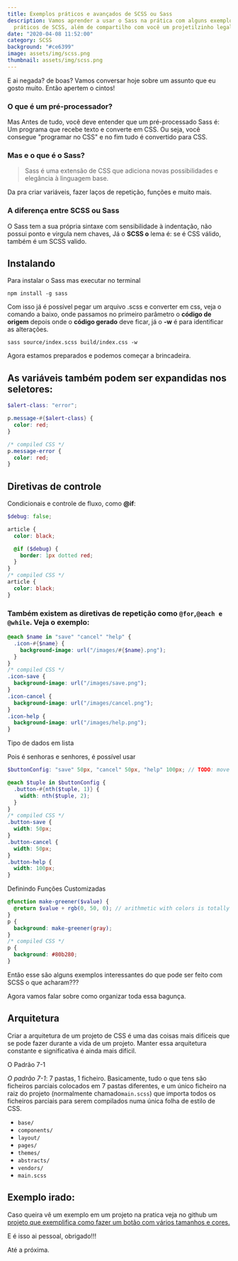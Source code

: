 ```yaml
---
title: Exemplos práticos e avançados de SCSS ou Sass
description: Vamos aprender a usar o Sass na prática com alguns exemplos
  práticos de SCSS, além de compartilho com você um projetilzinho legal.
date: "2020-04-08 11:52:00"
category: SCSS
background: "#ce6399"
image: assets/img/scss.png
thumbnail: assets/img/scss.png
---
```


E ai negada? de boas? Vamos conversar hoje sobre um assunto que eu gosto muito. Então apertem o cintos!

### O que é um pré-processador?

Mas Antes de tudo, você deve entender que um pré-processado Sass é: Um programa que recebe texto e converte em CSS. Ou seja, você consegue "programar no CSS" e no fim tudo é convertido para CSS.

### Mas e o que é o Sass?

> Sass é uma extensão de CSS que adiciona novas possibilidades e elegância à linguagem base.

Da pra criar variáveis, fazer laços de repetição, funções e muito mais.

### A diferença entre SCSS ou Sass

O Sass tem a sua própria sintaxe com sensibilidade à indentação, não possui ponto e virgula nem chaves, Já o **SCSS o** lema é: se é CSS válido, também é um SCSS valido.

## Instalando

Para instalar o Sass mas executar no terminal

`npm install -g sass`

Com isso já é possível pegar um arquivo .scss e converter em css, veja o comando a baixo, onde passamos no primeiro parâmetro o **código de origem** depois onde o **código gerado** deve ficar, já o **\-w** é para identificar as alterações.

`sass source/index.scss build/index.css -w`

Agora estamos preparados e podemos começar a brincadeira.

## As variáveis ​​também podem ser expandidas nos seletores:

```scss
$alert-class: "error";

p.message-#{$alert-class} {
  color: red;
}

/* compiled CSS */
p.message-error {
  color: red;
}
```

## Diretivas de controle

Condicionais e controle de fluxo, como **@if**:

```scss
$debug: false;

article {
  color: black;

  @if ($debug) {
    border: 1px dotted red;
  }
}
/* compiled CSS */
article {
  color: black;
}
```

### Também existem as diretivas de repetição como `@for`,`@each e` `@while`. Veja o exemplo:

```scss
@each $name in "save" "cancel" "help" {
  .icon-#{$name} {
    background-image: url("/images/#{$name}.png");
  }
}
/* compiled CSS */
.icon-save {
  background-image: url("/images/save.png");
}
.icon-cancel {
  background-image: url("/images/cancel.png");
}
.icon-help {
  background-image: url("/images/help.png");
}
```

Tipo de dados em lista

Pois é senhoras e senhores, é possível usar

```scss
$buttonConfig: "save" 50px, "cancel" 50px, "help" 100px; // TODO: move to _settings.scss

@each $tuple in $buttonConfig {
  .button-#{nth($tuple, 1)} {
    width: nth($tuple, 2);
  }
}
/* compiled CSS */
.button-save {
  width: 50px;
}
.button-cancel {
  width: 50px;
}
.button-help {
  width: 100px;
}
```

Definindo Funções Customizadas

```scss
@function make-greener($value) {
  @return $value + rgb(0, 50, 0); // arithmetic with colors is totally fine, btw
}
p {
  background: make-greener(gray);
}
/* compiled CSS */
p {
  background: #80b280;
}
```

Então esse são alguns exemplos interessantes do que pode ser feito com SCSS o que acharam???

Agora vamos falar sobre como organizar toda essa bagunça.

## Arquitetura

Criar a arquitetura de um projeto de CSS é uma das coisas mais difíceis que se pode fazer durante a vida de um projeto. Manter essa arquitetura constante e significativa é ainda mais difícil.

O Padrão 7-1

_O padrão 7-1_: 7 pastas, 1 ficheiro. Basicamente, tudo o que tens são ficheiros parciais colocados em 7 pastas diferentes, e um único ficheiro na raiz do projeto (normalmente chamado`main.scss`) que importa todos os ficheiros parciais para serem compilados numa única folha de estilo de CSS.

- `base/`
- `components/`
- `layout/`
- `pages/`
- `themes/`
- `abstracts/`
- `vendors/`
- `main.scss`

## Exemplo irado:

Caso queira vê um exemplo em um projeto na pratica veja no github um[ projeto que exemplifica como fazer um botão com vários tamanhos e cores.](https://github.com/joaowillamy/Advance-Sass)

E é isso ai pessoal, obrigado!!!

Até a próxima.
